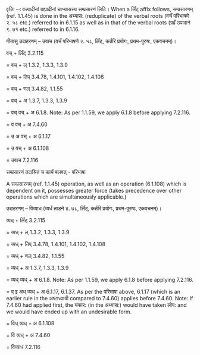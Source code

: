 

वृत्तिः --ः वच्यादीनां ग्रह्यादीनां चाभ्यासस्य सम्प्रसारणं लिटि। When a लिँट् affix follows, सम्प्रसारणम् (ref. 1.1.45) is done in the अभ्यास: (reduplicate) of the verbal roots (वचँ परिभाषणे २. ५८ etc.) referred to in 6.1.15 as well as in that of the verbal roots (ग्रहँ उपादाने ९. ७१ etc.) referred to in 6.1.16.


गीतासु उदाहरणम् – उवाच (वचँ परिभाषणे २. ५८, लिँट्, कर्तरि प्रयोगः, प्रथम-पुरुषः, एकवचनम्)।


वच् + लिँट् 3.2.115

= वच् + ल् 1.3.2, 1.3.3, 1.3.9

= वच् + तिप् 3.4.78, 1.4.101, 1.4.102, 1.4.108

= वच् + णल् 3.4.82, 1.1.55

= वच् + अ 1.3.7, 1.3.3, 1.3.9

= वच् वच् + अ 6.1.8. Note: As per 1.1.59, we apply 6.1.8 before applying 7.2.116.

= व वच् + अ 7.4.60

= उ अ वच् + अ 6.1.17

= उ वच् + अ 6.1.108

= उवाच 7.2.116


सम्प्रसारणं तदाश्रितं च कार्यं बलवत् - परिभाषा


A सम्प्रसारणम् (ref. 1.1.45) operation, as well as an operation (6.1.108) which is dependent on it, possesses greater force (takes precedence over other operations which are simultaneously applicable.)


उदाहरणम् – विव्याध (व्यधँ ताडने ४. ७८, लिँट्, कर्तरि प्रयोगः, प्रथम-पुरुषः, एकवचनम्)।


व्यध् + लिँट् 3.2.115

= व्यध् + ल् 1.3.2, 1.3.3, 1.3.9

= व्यध् + तिप् 3.4.78, 1.4.101, 1.4.102, 1.4.108

= व्यध् + णल् 3.4.82, 1.1.55

= व्यध् + अ 1.3.7, 1.3.3, 1.3.9

= व्यध् व्यध् + अ 6.1.8. Note: As per 1.1.59, we apply 6.1.8 before applying 7.2.116.

= व् इ अध् व्यध् + अ 6.1.17, 6.1.37. As per the परिभाषा above, 6.1.17 (which is an earlier rule in the अष्टाध्यायी compared to 7.4.60) applies before 7.4.60. Note: If 7.4.60 had applied first, the यकार: (in the अभ्यास:) would have taken लोप: and we would have ended up with an undesirable form.

= विध् व्यध् + अ 6.1.108

= वि व्यध् + अ 7.4.60

= विव्याध 7.2.116

